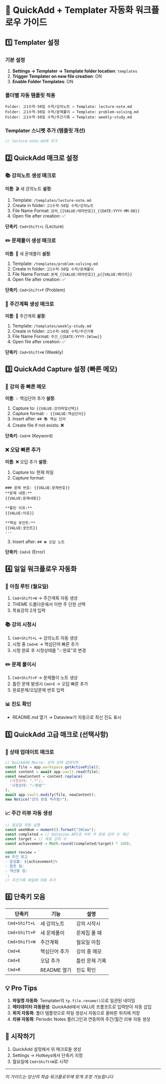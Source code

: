 # 📱 QuickAdd + Templater 자동화 워크플로우 가이드

## 1️⃣ Templater 설정

### 기본 설정
1. **Settings → Templater → Template folder location**: `templates`
2. **Trigger Templater on new file creation**: ON
3. **Enable Folder Templates**: ON

### 폴더별 자동 템플릿 적용
```
Folder: 고1수학-50일 수학/강의노트 → Template: lecture-note.md
Folder: 고1수학-50일 수학/문제풀이 → Template: problem-solving.md  
Folder: 고1수학-50일 수학/주간기록 → Template: weekly-study.md
```

### Templater 스니펫 추가 (템플릿 개선)
```javascript
// lecture-note.md에 추가
```

## 2️⃣ QuickAdd 매크로 설정

### 📚 강의노트 생성 매크로
**이름**: 🎬 새 강의노트
**설정**:
1. Template: `/templates/lecture-note.md`
2. Create in folder: `고1수학-50일 수학/강의노트`
3. File Name Format: `강의_{{VALUE:테마번호}}_{{DATE:YYYY-MM-DD}}`
4. Open file after creation: ✅

**단축키**: `Cmd+Shift+L` (Lecture)

### ✏️ 문제풀이 생성 매크로  
**이름**: 📝 새 문제풀이
**설정**:
1. Template: `/templates/problem-solving.md`
2. Create in folder: `고1수학-50일 수학/문제풀이`
3. File Name Format: `문제_{{VALUE:테마번호}}_p{{VALUE:페이지}}`
4. Open file after creation: ✅

**단축키**: `Cmd+Shift+P` (Problem)

### 📅 주간계획 생성 매크로
**이름**: 📆 주간계획
**설정**:
1. Template: `/templates/weekly-study.md`
2. Create in folder: `고1수학-50일 수학/주간기록`
3. File Name Format: `주간_{{DATE:YYYY-[W]ww}}`
4. Open file after creation: ✅

**단축키**: `Cmd+Shift+W` (Weekly)

## 3️⃣ QuickAdd Capture 설정 (빠른 메모)

### 🎯 강의 중 빠른 메모
**이름**: 💡 핵심단어 추가
**설정**:
1. Capture to: `{{VALUE:강의파일선택}}`
2. Capture format: `- {{VALUE:핵심단어}}`
3. Insert after: `## 📚 핵심 단어`
4. Create file if not exists: ❌

**단축키**: `Cmd+K` (Keyword)

### ❌ 오답 빠른 추가
**이름**: ❌ 오답 추가
**설정**:
1. Capture to: 현재 파일
2. Capture format:
```
### 문제 번호: {{VALUE:문제번호}}
**문제 내용:**
{{VALUE:문제내용}}

**틀린 이유:**
{{VALUE:이유}}

**핵심 포인트:**
{{VALUE:포인트}}
---
```
3. Insert after: `## ❌ 오답 노트`

**단축키**: `Cmd+E` (Error)

## 4️⃣ 일일 워크플로우 자동화

### 🌅 아침 루틴 (월요일)
1. `Cmd+Shift+W` → 주간계획 자동 생성
2. THEME 드롭다운에서 이번 주 단원 선택
3. 목표강의 2개 입력

### 📚 강의 시청시
1. `Cmd+Shift+L` → 강의노트 자동 생성
2. 시청 중 `Cmd+K` → 핵심단어 빠른 추가
3. 시청 완료 후 시청상태를 "✅완료"로 변경

### ✏️ 문제 풀이시
1. `Cmd+Shift+P` → 문제풀이 노트 생성
2. 틀린 문제 발생시 `Cmd+E` → 오답 빠른 추가
3. 완료문제/오답문제 번호 입력

### 📊 진도 확인
- README.md 열기 → Dataview가 자동으로 최신 진도 표시

## 5️⃣ QuickAdd 고급 매크로 (선택사항)

### 🔄 상태 업데이트 매크로
```javascript
// QuickAdd Macro: 강의 상태 업데이트
const file = app.workspace.getActiveFile();
const content = await app.vault.read(file);
const newContent = content.replace(
  /시청상태: ".*"/,
  '시청상태: "✅완료"'
);
await app.vault.modify(file, newContent);
new Notice("강의 완료 처리됨!");
```

### 📈 주간 리뷰 자동 생성
```javascript
// 일요일 자동 실행
const weekNum = moment().format("[W]ww");
const completed = // Dataview API로 이번 주 완료 강의 수 계산
const target = // 목표 강의 수
const achievement = Math.round((completed/target) * 100);

const review = `
## 주간 회고
- 달성률: ${achievement}%
- 잘한 점: 
- 개선할 점:
`;
// 주간기록 파일에 자동 추가
```

## 6️⃣ 단축키 모음

| 단축키 | 기능 | 설명 |
|--------|------|------|
| `Cmd+Shift+L` | 새 강의노트 | 강의 시작시 |
| `Cmd+Shift+P` | 새 문제풀이 | 문제집 풀 때 |
| `Cmd+Shift+W` | 주간계획 | 월요일 아침 |
| `Cmd+K` | 핵심단어 추가 | 강의 중 메모 |
| `Cmd+E` | 오답 추가 | 틀린 문제 기록 |
| `Cmd+R` | README 열기 | 진도 확인 |

## 💡 Pro Tips

1. **파일명 자동화**: Templater의 `tp.file.rename()`으로 일관된 네이밍
2. **메타데이터 자동완성**: QuickAdd에서 VALUE 프롬프트로 입력받아 자동 삽입
3. **위치 자동화**: 폴더 템플릿으로 파일 생성시 자동으로 올바른 위치에 저장
4. **리뷰 자동화**: Periodic Notes 플러그인과 연동하여 주간/월간 리뷰 자동 생성

## 🚀 시작하기

1. QuickAdd 설정에서 위 매크로들 생성
2. Settings → Hotkeys에서 단축키 지정
3. 월요일에 `Cmd+Shift+W`로 시작!

---
*이 가이드는 당신의 학습 워크플로우에 맞게 조정 가능합니다*